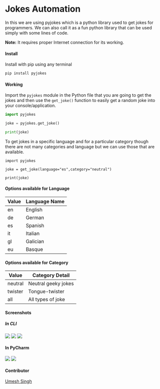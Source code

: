 # Jokes Automation
In this we are using pyjokes which is a python library used to get jokes for programmers. 
We can also call it as a fun python library that can be used simply with some lines of code.    

**Note:** It requires proper Internet connection for its working.

#### Install

Install with pip using any terminal
```python
pip install pyjokes
```

#### Working
Import the `pyjokes` module in the Python file that you are going to get the jokes and then use the `get_joke()` function to easily get a random joke into your console/application.

```python
import pyjokes

joke = pyjokes.get_joke()

print(joke)
```
To get jokes in a specific language and for a particular category though there are not many categories and language but we can use those that are available.

```
import pyjokes

joke = get_joke(language="es",category="neutral")

print(joke)
```

#### Options available for Language

|Value|Language Name|
|---|---|
|en|English|
|de|German|
|es|Spanish|
|it|Italian|
|gl|Galician
|eu|Basque|
    
#### Options available for Category
|Value|Category Detail|
|---|---|
|neutral|Neutral geeky jokes|
|twister|Tongue-twister|
|all|All types of joke|

#### Screenshots

##### In CLI

<img src="https://github.com/Umesh-01/Awesome_Python_Scripts/blob/patch-3/AutomationScripts/Jokes%20Automation/images/img0.png">

<img src="https://github.com/Umesh-01/Awesome_Python_Scripts/blob/patch-3/AutomationScripts/Jokes%20Automation/images/img1.png">

<img src="https://github.com/Umesh-01/Awesome_Python_Scripts/blob/patch-3/AutomationScripts/Jokes%20Automation/images/img2.png">
     
#### In PyCharm

<img src="https://github.com/Umesh-01/Awesome_Python_Scripts/blob/patch-3/AutomationScripts/Jokes%20Automation/images/img3.png">

<img src="https://github.com/Umesh-01/Awesome_Python_Scripts/blob/patch-3/AutomationScripts/Jokes%20Automation/images/img4.png">

#### Contributor

<a href="https://github.com/Umesh-01">Umesh Singh</a>


